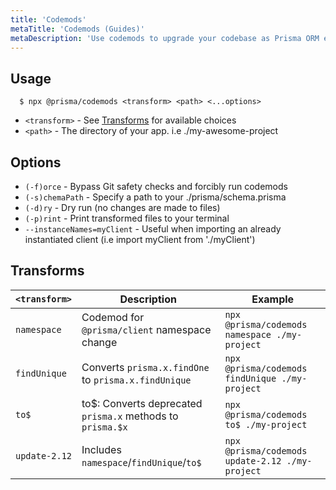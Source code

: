 ```yaml
---
title: 'Codemods'
metaTitle: 'Codemods (Guides)'
metaDescription: 'Use codemods to upgrade your codebase as Prisma ORM evolves.'
---
```


## Usage

```terminal
  $ npx @prisma/codemods <transform> <path> <...options>
```

- `<transform>` - See [Transforms](#transforms) for available choices
- `<path>` - The directory of your app. i.e ./my-awesome-project

## Options

- `(-f)orce` - Bypass Git safety checks and forcibly run codemods
- `(-s)chemaPath` - Specify a path to your ./prisma/schema.prisma
- `(-d)ry` - Dry run (no changes are made to files)
- `(-p)rint` - Print transformed files to your terminal
- `--instanceNames=myClient` - Useful when importing an already instantiated client (i.e import myClient from './myClient')

## Transforms

| `<transform>` | Description                                                 | Example                                         |
| ------------- | ----------------------------------------------------------- | ----------------------------------------------- |
| `namespace`   | Codemod for `@prisma/client` namespace change               | `npx @prisma/codemods namespace ./my-project`   |
| `findUnique`  | Converts `prisma.x.findOne` to `prisma.x.findUnique`        | `npx @prisma/codemods findUnique ./my-project`  |
| `to$`         | to\$: Converts deprecated `prisma.x` methods to `prisma.$x` | `npx @prisma/codemods to$ ./my-project`         |
| `update-2.12` | Includes `namespace`/`findUnique`/`to$`                     | `npx @prisma/codemods update-2.12 ./my-project` |